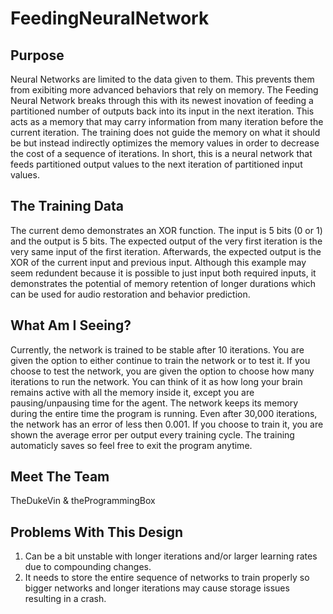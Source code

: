 # FeedingNeuralNetwork

## Purpose
Neural Networks are limited to the data given to them. This prevents them from exibiting more advanced behaviors that rely on memory. The Feeding Neural Network breaks through this with its newest inovation of feeding a partitioned number of outputs back into its input in the next iteration. This acts as a memory that may carry information from many iteration before the current iteration. The training does not guide the memory on what it should be but instead indirectly optimizes the memory values in order to decrease the cost of a sequence of iterations. In short, this is a neural network that feeds partitioned output values to the next iteration of partitioned input values.

## The Training Data
The current demo demonstrates an XOR function. The input is 5 bits (0 or 1) and the output is 5 bits. The expected output of the very first iteration is the very same input of the first iteration. Afterwards, the expected output is the XOR of the current input and previous input. Although this example may seem redundent because it is possible to just input both required inputs, it demonstrates the potential of memory retention of longer durations which can be used for audio restoration and behavior prediction.

## What Am I Seeing?
Currently, the network is trained to be stable after 10 iterations. You are given the option to either continue to train the network or to test it. If you choose to test the network, you are given the option to choose how many iterations to run the network. You can think of it as how long your brain remains active with all the memory inside it, except you are pausing/unpausing time for the agent. The network keeps its memory during the entire time the program is running. Even after 30,000 iterations, the network has an error of less then 0.001. If you choose to train it, you are shown the average error per output every training cycle. The training automaticly saves so feel free to exit the program anytime.

## Meet The Team
TheDukeVin & theProgrammingBox

## Problems With This Design
1. Can be a bit unstable with longer iterations and/or larger learning rates due to compounding changes.
2. It needs to store the entire sequence of networks to train properly so bigger networks and longer iterations may cause storage issues resulting in a crash.
